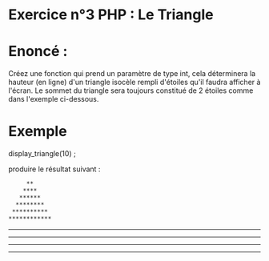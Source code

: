 # Exercice n°3 PHP : Le Triangle

# Enoncé : 
Créez une fonction qui prend un paramètre de type int, cela déterminera la hauteur (en ligne) d'un triangle isocèle rempli d'étoiles qu'il faudra afficher à l'écran. Le sommet du triangle sera toujours constitué de 2 étoiles comme dans l'exemple ci-dessous.

# Exemple
display_triangle(10) ; 

produire le résultat suivant :


         **
        ****
       ******
      ********
     **********
    ************
   **************
  ****************
 ******************
********************

